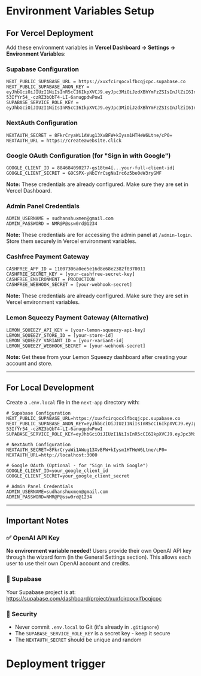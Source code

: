 # Environment Variables Setup

## For Vercel Deployment

Add these environment variables in **Vercel Dashboard → Settings → Environment Variables**:

### Supabase Configuration
```
NEXT_PUBLIC_SUPABASE_URL = https://xuxfcirqocxlfbcqjcpc.supabase.co
NEXT_PUBLIC_SUPABASE_ANON_KEY = eyJhbGciOiJIUzI1NiIsInR5cCI6IkpXVCJ9.eyJpc3MiOiJzdXBhYmFzZSIsInJlZiI6Inh1eGZjaXJxb2N4bGZiY3FqY3BjIiwicm9sZSI6ImFub24iLCJpYXQiOjE3NTg4NjAzMDMsImV4cCI6MjA3NDQzNjMwM30.C9O9Pt-53IfYr54_-czRZ3bQbT4-LI-6anugpdwPowI
SUPABASE_SERVICE_ROLE_KEY = eyJhbGciOiJIUzI1NiIsInR5cCI6IkpXVCJ9.eyJpc3MiOiJzdXBhYmFzZSIsInJlZiI6Inh1eGZjaXJxb2N4bGZiY3FqY3BjIiwicm9sZSI6InNlcnZpY2Vfcm9sZSIsImlhdCI6MTc1ODg2MDMwMywiZXhwIjoyMDc0NDM2MzAzfQ.nK3bKTv4Ga57w7qwrbW3sx6ttBtmhz1rQlysfDNZnVY
```

### NextAuth Configuration
```
NEXTAUTH_SECRET = 8FkrCryaWi1AWug13XvBFW+kIysm1HTHeW6Ltne/cP0=
NEXTAUTH_URL = https://createawebsite.click
```

### Google OAuth Configuration (for "Sign in with Google")
```
GOOGLE_CLIENT_ID = 884684090277-gs18tm4[...your-full-client-id]
GOOGLE_CLIENT_SECRET = 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
```

**Note:** These credentials are already configured. Make sure they are set in Vercel Dashboard.

### Admin Panel Credentials
```
ADMIN_USERNAME = sudhanshuxmen@gmail.com
ADMIN_PASSWORD = NMR@P@ssw0rd@1234
```

**Note:** These credentials are for accessing the admin panel at `/admin-login`. Store them securely in Vercel environment variables.

### Cashfree Payment Gateway
```
CASHFREE_APP_ID = 11007306a0ee5e16d8e68e2382f0370011
CASHFREE_SECRET_KEY = [your-cashfree-secret-key]
CASHFREE_ENVIRONMENT = PRODUCTION
CASHFREE_WEBHOOK_SECRET = [your-webhook-secret]
```

**Note:** These credentials are already configured. Make sure they are set in Vercel environment variables.

### Lemon Squeezy Payment Gateway (Alternative)
```
LEMON_SQUEEZY_API_KEY = [your-lemon-squeezy-api-key]
LEMON_SQUEEZY_STORE_ID = [your-store-id]
LEMON_SQUEEZY_VARIANT_ID = [your-variant-id]
LEMON_SQUEEZY_WEBHOOK_SECRET = [your-webhook-secret]
```

**Note:** Get these from your Lemon Squeezy dashboard after creating your account and store.

---

## For Local Development

Create a `.env.local` file in the `next-app` directory with:

```env
# Supabase Configuration
NEXT_PUBLIC_SUPABASE_URL=https://xuxfcirqocxlfbcqjcpc.supabase.co
NEXT_PUBLIC_SUPABASE_ANON_KEY=eyJhbGciOiJIUzI1NiIsInR5cCI6IkpXVCJ9.eyJpc3MiOiJzdXBhYmFzZSIsInJlZiI6Inh1eGZjaXJxb2N4bGZiY3FqY3BjIiwicm9sZSI6ImFub24iLCJpYXQiOjE3NTg4NjAzMDMsImV4cCI6MjA3NDQzNjMwM30.C9O9Pt-53IfYr54_-czRZ3bQbT4-LI-6anugpdwPowI
SUPABASE_SERVICE_ROLE_KEY=eyJhbGciOiJIUzI1NiIsInR5cCI6IkpXVCJ9.eyJpc3MiOiJzdXBhYmFzZSIsInJlZiI6Inh1eGZjaXJxb2N4bGZiY3FqY3BjIiwicm9sZSI6InNlcnZpY2Vfcm9sZSIsImlhdCI6MTc1ODg2MDMwMywiZXhwIjoyMDc0NDM2MzAzfQ.nK3bKTv4Ga57w7qwrbW3sx6ttBtmhz1rQlysfDNZnVY

# NextAuth Configuration
NEXTAUTH_SECRET=8FkrCryaWi1AWug13XvBFW+kIysm1HTHeW6Ltne/cP0=
NEXTAUTH_URL=http://localhost:3000

# Google OAuth (Optional - for "Sign in with Google")
GOOGLE_CLIENT_ID=your_google_client_id
GOOGLE_CLIENT_SECRET=your_google_client_secret

# Admin Panel Credentials
ADMIN_USERNAME=sudhanshuxmen@gmail.com
ADMIN_PASSWORD=NMR@P@ssw0rd@1234
```

---

## Important Notes

### ✅ OpenAI API Key
**No environment variable needed!** Users provide their own OpenAI API key through the wizard form (in the General Settings section). This allows each user to use their own OpenAI account and credits.

### 🔐 Supabase
Your Supabase project is at: https://supabase.com/dashboard/project/xuxfcirqocxlfbcqjcpc

### 🔑 Security
- Never commit `.env.local` to Git (it's already in `.gitignore`)
- The `SUPABASE_SERVICE_ROLE_KEY` is a secret key - keep it secure
- The `NEXTAUTH_SECRET` should be unique and random

# Deployment trigger
